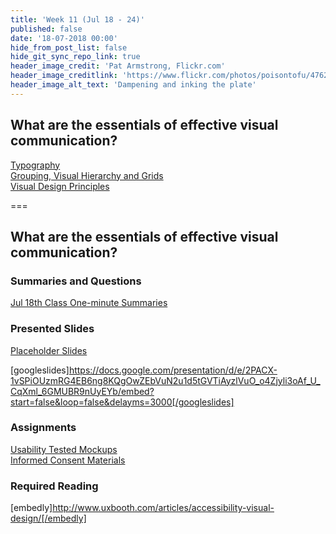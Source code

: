 ```yaml
---
title: 'Week 11 (Jul 18 - 24)'
published: false
date: '18-07-2018 00:00'
hide_from_post_list: false
hide_git_sync_repo_link: true
header_image_credit: 'Pat Armstrong, Flickr.com'
header_image_creditlink: 'https://www.flickr.com/photos/poisontofu/4762082009/'
header_image_alt_text: 'Dampening and inking the plate'
---
```


## What are the essentials of effective visual communication?  
[Typography](https://www.google.ca/slides/about/)  
[Grouping, Visual Hierarchy and Grids](https://www.google.ca/slides/about/)  
[Visual Design Principles](https://www.google.ca/slides/about/)  

===

## **What are the essentials of effective visual communication?**

### Summaries and Questions  
[Jul 18th Class One-minute Summaries](https://canvas.sfu.ca/courses/55288/assignments)

### Presented Slides  
[Placeholder Slides](https://docs.google.com/presentation/d/e/2PACX-1vSPiOUzmRG4EB6ng8KQgOwZEbVuN2u1d5tGVTiAyzlVuO_o4Zjyli3oAf_U_CqXml_6GMUBR9nUyEYb/pub?start=false&loop=false&delayms=3000)

[googleslides]https://docs.google.com/presentation/d/e/2PACX-1vSPiOUzmRG4EB6ng8KQgOwZEbVuN2u1d5tGVTiAyzlVuO_o4Zjyli3oAf_U_CqXml_6GMUBR9nUyEYb/embed?start=false&loop=false&delayms=3000[/googleslides]

### Assignments
[Usability Tested Mockups](https://canvas.sfu.ca/courses/55288/assignments)  
[Informed Consent Materials](https://canvas.sfu.ca/courses/55288/files)  

### Required Reading  
[embedly]http://www.uxbooth.com/articles/accessibility-visual-design/[/embedly]
